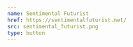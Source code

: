 ```yaml
---
name: Sentimental Futurist
href: https://sentimentalfuturist.net/
src: sentimental_futurist.png
type: button
---
```


